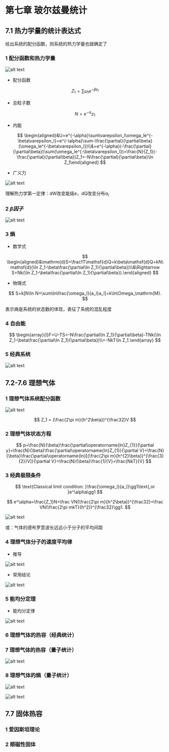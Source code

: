 # 第七章 玻尔兹曼统计

## 7.1 热力学量的统计表达式

给出系统的配分函数，则系统的热力学量也就确定了

### 1 配分函数和热力学量

![alt text](image-42.png)

- 配分函数

$$
Z_{1}=\sum\omega_{l}e^{-\beta\varepsilon_{l}}
$$

- 总粒子数

$$
N=e^{-\alpha}z_{1}
$$

- 内能

$$
\begin{aligned}&U=e^{-\alpha}\sum\varepsilon_l\omega_le^{-\beta\varepsilon_l}=e^{-\alpha}\sum-\frac{\partial}{\partial\beta}(\omega_le^{-\beta\varepsilon_l})\\&=e^{-\alpha}(-\frac{\partial}{\partial\beta})\sum(\omega_le^{-\beta\varepsilon_l})=\frac{N}{Z_1}(-\frac{\partial}{\partial\beta})Z_1=-N\frac{\partial}{\partial\beta}\ln Z_1\end{aligned}
$$

- 广义力

![alt text](image-39.png)

理解热力学第一定律：dW改变能级e，dQ改变分布$a_l$

### 2 $\beta 因子$

![alt text](image-40.png)

### 3 熵

- 数学式

$$
\begin{aligned}&\mathrm{d}S=\frac1T\mathsf{d}Q=k\beta\mathsf{d}Q=kN\mathsf{d}(\ln Z_1-\beta\frac{\partial\ln Z_1}{\partial\beta})\\&\Rightarrow S=Nk(\ln Z_1-\beta\frac{\partial\ln Z_1}{\partial\beta}).\end{aligned}
$$

- 物理式

$$
S=k[N\ln N+\sum\ln\frac{\omega_l}{a_l}a_l]=k\ln\Omega_\mathrm{M}.
$$

表示熵是系统的状态数的体现，表征了系统的混乱程度

### 4 自由能

$$
\begin{array}{l}F=U-TS=-N\frac{\partial\ln Z_1}{\partial\beta}-TNk(\ln Z_1-\beta\frac{\partial\ln Z_1}{\partial\beta})\\=-NkT\ln Z_1.\end{array}
$$

### 5 经典系统

![alt text](image-41.png)

## 7.2-7.6 理想气体

### 1 理想气体系统配分函数

![alt text](image-43.png)

$$
Z_1 = (\frac{2\pi m}{h^2\beta})^{\frac32}V
$$

### 2 理想气体状态方程

$$
p=\frac{N}{\beta}\frac{\partial\operatorname{ln}Z_{1}}{\partial y}=\frac{N}{\beta}\frac{\partial\operatorname{ln}Z_{1}}{\partial V}=\frac{N}{\beta}\frac{\partial\operatorname{ln}[(\frac{2\pi m}{h^{2}\beta})^{\frac{3}{2}}V]}{\partial V}=\frac{N}{\beta}\frac{1}{V}=\frac{NkT}{V}
$$

### 3 经典极限条件

$$
\text{Classical limit condition: }\frac{\omega_l}{a_l}\gg1\text{,or }e^\alpha\gg1
$$

$$
e^\alpha=\frac{Z_1}N=\frac VN(\frac{2\pi m}{h^2\beta})^{\frac32}=\frac VN(\frac{2\pi mkT}{h^2})^{\frac32}\gg1.
$$

![alt text](image-44.png)

或：气体的德布罗意波长远远小于分子的平均间距

### 4 理想气体分子的速度平均律

- 推导

![alt text](image-45.png)

- 常用结论

![alt text](image-46.png)

### 5 能均分定理

- 能均分定律

![alt text](image-47.png)

### 6 理想气体的热容（经典统计）

### 7 理想气体的热容（量子统计）

![alt text](image-48.png)

### 8 理想气体的熵（量子统计）

![alt text](image-49.png)

![alt text](image-50.png)

## 7.7 固体热容

### 1 爱因斯坦理论

### 2 顺磁性固体

